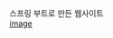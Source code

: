 스프링 부트로 만든 웹사이트                                                                                         
 [image](https://github.com/shdhkim/web-01/assets/49316394/1482a910-bff2-4f68-a3ff-9e38d65fc7c2)
